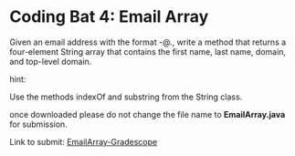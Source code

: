 # Coding Bat 4: Email Array

Given an email address with the format -@., write a method that returns a four-element String array that contains the first name, last name, domain, and top-level domain.

hint:

Use the methods indexOf and substring from the String class.


once downloaded please do not change the file name to **EmailArray.java** for submission.

Link to submit: [EmailArray\-Gradescope](https://www.gradescope.com/courses/137448/assignments)

